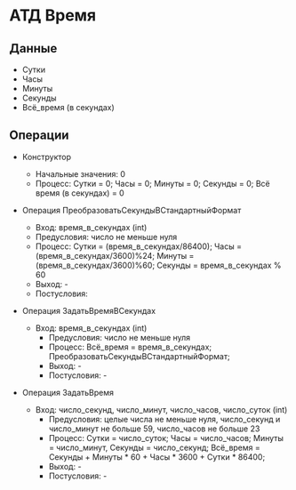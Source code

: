 # АТД Время
## Данные
  * Сутки
  * Часы
  * Минуты
  * Секунды
  * Всё_время (в секундах)
## Операции
  * Конструктор
  	* Начальные значения: 0
	* Процесс: Сутки = 0; Часы = 0; Минуты = 0; Секунды = 0; Всё время (в секундах) = 0
	 
	 
  * Операция ПреобразоватьСекундыВСтандартныйФормат
  	* Вход: время_в_секундах (int)
  	* Предусловия: число не меньше нуля
  	* Процесс: Сутки = (время_в_секундах/86400); Часы = (время_в_секундах/3600)%24; Минуты = (время_в_секундах/3600)%60; Секунды = время_в_секундах % 60
  	* Выход: -
  	* Постусловия: 
  * Операция ЗадатьВремяВСекундах 	
  	* Вход: время_в_секундах (int)
        * Предусловия: число не меньше нуля
        * Процесс: Всё_время = время_в_секундах; ПреобразоватьСекундыВСтандартныйФормат;
        * Выход: -
        * Постусловия: -
  
  * Операция ЗадатьВремя
  	* Вход: число_секунд, число_минут, число_часов, число_суток (int)
        * Предусловия: целые числа не меньше нуля, число_секунд и число_минут не больше 59, число_часов не больше 23
        * Процесс: Сутки = число_суток; Часы = число_часов; Минуты = число_минут, Секунды = число_секунд; Всё_время = Секунды +  Минуты * 60 + Часы * 3600 + Сутки * 86400;
        * Выход: -
        * Постусловия: -
